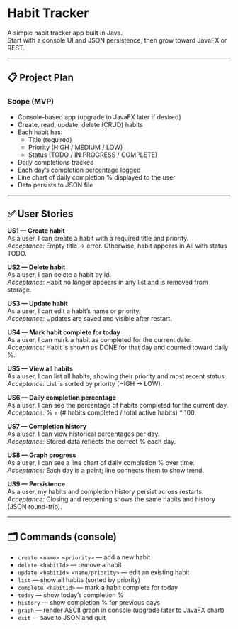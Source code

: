 # Habit Tracker

A simple habit tracker app built in Java.  
Start with a console UI and JSON persistence, then grow toward JavaFX or REST.

---

## 📋 Project Plan

### Scope (MVP)
- Console-based app (upgrade to JavaFX later if desired)
- Create, read, update, delete (CRUD) habits
- Each habit has:
    - Title (required)
    - Priority (HIGH / MEDIUM / LOW)
    - Status (TODO / IN PROGRESS / COMPLETE)
- Daily completions tracked
- Each day’s completion percentage logged
- Line chart of daily completion % displayed to the user
- Data persists to JSON file

---

## ✅ User Stories

**US1 — Create habit**  
As a user, I can create a habit with a required title and priority.  
*Acceptance:* Empty title → error. Otherwise, habit appears in All with status TODO.

**US2 — Delete habit**  
As a user, I can delete a habit by id.  
*Acceptance:* Habit no longer appears in any list and is removed from storage.

**US3 — Update habit**  
As a user, I can edit a habit’s name or priority.  
*Acceptance:* Updates are saved and visible after restart.

**US4 — Mark habit complete for today**  
As a user, I can mark a habit as completed for the current date.  
*Acceptance:* Habit is shown as DONE for that day and counted toward daily %.

**US5 — View all habits**  
As a user, I can list all habits, showing their priority and most recent status.  
*Acceptance:* List is sorted by priority (HIGH → LOW).

**US6 — Daily completion percentage**  
As a user, I can see the percentage of habits completed for the current day.  
*Acceptance:* % = (# habits completed / total active habits) * 100.

**US7 — Completion history**  
As a user, I can view historical percentages per day.  
*Acceptance:* Stored data reflects the correct % each day.

**US8 — Graph progress**  
As a user, I can see a line chart of daily completion % over time.  
*Acceptance:* Each day is a point; line connects them to show trend.

**US9 — Persistence**  
As a user, my habits and completion history persist across restarts.  
*Acceptance:* Closing and reopening shows the same habits and history (JSON round-trip).

---

## 🗂️ Commands (console)

- `create <name> <priority>` — add a new habit
- `delete <habitId>` — remove a habit
- `update <habitId> <name/priority>` — edit an existing habit
- `list` — show all habits (sorted by priority)
- `complete <habitId>` — mark a habit complete for today
- `today` — show today’s completion %
- `history` — show completion % for previous days
- `graph` — render ASCII graph in console (upgrade later to JavaFX chart)
- `exit` — save to JSON and quit  

